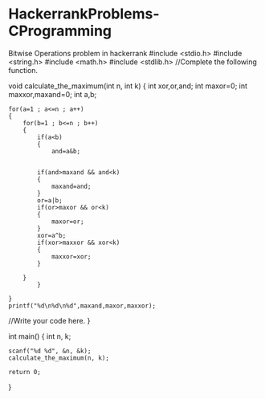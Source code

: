 # HackerrankProblems-CProgramming
Bitwise Operations problem in hackerrank
#include <stdio.h>
#include <string.h>
#include <math.h>
#include <stdlib.h>
//Complete the following function.


void calculate_the_maximum(int n, int k) {
    int xor,or,and;
    int maxor=0;
    int maxxor,maxand=0;
    int a,b;
   
    for(a=1 ; a<=n ; a++)
    {
        for(b=1 ; b<=n ; b++)
        {
            if(a<b)
            {
                and=a&b;
            
            
            if(and>maxand && and<k)
            {
                maxand=and;
            }
            or=a|b;
            if(or>maxor && or<k)
            {
                maxor=or;
            }
            xor=a^b;
            if(xor>maxxor && xor<k)
            {
                maxxor=xor;
            }
            
        }
            }
            
    }
    printf("%d\n%d\n%d",maxand,maxor,maxxor);
    
  //Write your code here.
}

int main() {
    int n, k;
  
    scanf("%d %d", &n, &k);
    calculate_the_maximum(n, k);
 
    return 0;
}
